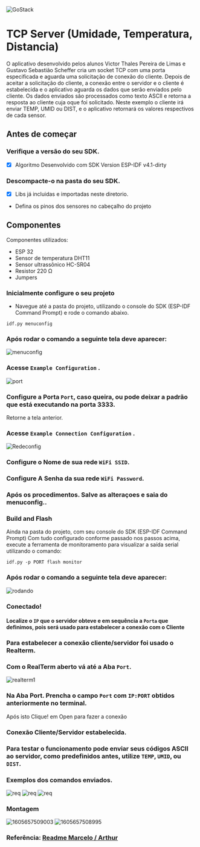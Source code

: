 <img alt="GoStack" src="https://lh6.googleusercontent.com/proxy/K5fmOf83OCmcXLL6A8C661JiY_kCgEehnEzR8zyhludeemsL9n4R3vq1Q2aQBN_Vvd1PucGHzvY21aQNl_mvkhHDVNTAeFlgTLxVWaAQ4_eX" />

# TCP Server (Umidade, Temperatura, Distancia)

O aplicativo desenvolvido pelos alunos Victor Thales Pereira de Limas e Gustavo Sebastião Scheffer cria um socket TCP com uma porta especificada e aguarda uma solicitação de conexão do cliente. Depois de aceitar a solicitação do cliente, a conexão entre o servidor e o cliente é estabelecida e o aplicativo aguarda os dados que serão enviados pelo cliente. Os dados enviados são processados como texto ASCII e retorna a resposta ao cliente cuja oque foi solicitado. Neste exemplo o cliente irá enviar TEMP, UMID ou DIST, e o aplicativo retornará os valores respectivos de cada sensor.

## Antes de começar

### Verifique a versão do seu SDK.
- [X] Algoritmo Desenvolvido com SDK Version ESP-IDF v4.1-dirty
### Descompacte-o na pasta do seu SDK.
- [X] Libs já incluidas e importadas neste diretorio.
- Defina os pinos dos sensores no cabeçalho do projeto 

## Componentes
Componentes utilizados: 
- ESP 32
- Sensor de temperatura DHT11
- Sensor ultrassônico HC-SR04
- Resistor 220 Ω
- Jumpers

### Inicialmente configure o seu projeto

* Navegue até a pasta do projeto, utilizando o console do SDK (ESP-IDF Command Prompt) e rode o comando abaixo.
```
idf.py menuconfig
```
### Após rodar o comando a seguinte tela deve aparecer:

![menuconfig](https://media.discordapp.net/attachments/689821241023922194/778958810760347648/Captura_de_tela_2020-11-19_091908.png?width=891&height=475)

### Acesse `Example Configuration` .

![port](https://user-images.githubusercontent.com/56330822/99081795-190acd00-25a2-11eb-8f07-d66c372a836d.PNG)

### Configure a Porta `Port`, caso queira, ou  pode deixar a padrão que está executando na porta 3333.

Retorne a tela anterior.

### Acesse `Example Connection Configuration` .

![Redeconfig](https://media.discordapp.net/attachments/689821241023922194/778959451876884520/unknown.png?width=845&height=475)

### Configure o Nome de sua rede `WiFi SSID`. 
### Configure A Senha da sua rede `WiFi Password`.
### Após os procedimentos. Salve as alteraçoes e saia do menuconfig..

### Build and Flash

Ainda na pasta do projeto, com seu console do SDK (ESP-IDF Command Prompt) 
Com tudo configurado conforme passado nos passos acima, execute a ferramenta de monitoramento para visualizar a saída serial utilizando o comando:

```
idf.py -p PORT flash monitor
```

### Após rodar o comando a seguinte tela deve aparecer:

![rodando](https://media.discordapp.net/attachments/689821241023922194/778960988601843732/unknown.png?width=845&height=475)

### Conectado!

#### Localize o `IP` que o servidor obteve e em sequência a `Porta` que definimos, pois será usado para estabelecer a conexão com o Cliente

### Para estabelecer a conexão cliente/servidor foi usado o Realterm.

### Com o RealTerm aberto vá até a Aba `Port`.

![realterm1](https://media.discordapp.net/attachments/689821241023922194/778961622202449920/unknown.png?width=845&height=475)

### Na Aba Port. Prencha o campo `Port` com `IP:PORT` obtidos anteriormente no terminal. 
Após isto Clique! em Open para fazer a conexão

### Conexão Cliente/Servidor estabelecida.

### Para testar o funcionamento pode enviar seus códigos ASCII ao servidor, como predefinidos antes, utilize `TEMP`, `UMID`, ou `DIST`.

### Exemplos dos comandos enviados.

![req](https://media.discordapp.net/attachments/689821241023922194/778955507419185162/TEMP.png?width=845&height=475)
![req](https://media.discordapp.net/attachments/689821241023922194/778955510145220618/umid.png?width=845&height=475)
![req](https://media.discordapp.net/attachments/689821241023922194/778955494454460416/dist.png?width=845&height=475)


### Montagem

![1605657509003](https://media.discordapp.net/attachments/689821241023922194/778964352933036042/image0.jpg?width=356&height=475)
![1605657508995](https://media.discordapp.net/attachments/689821241023922194/778964354690580480/image2.jpg?width=356&height=475)

### Referência: [Readme Marcelo / Arthur](https://github.com/Marcelo-C0D3/TCP_SERVER_UTDE_Marcelo_Artur/blob/master/README.md)

